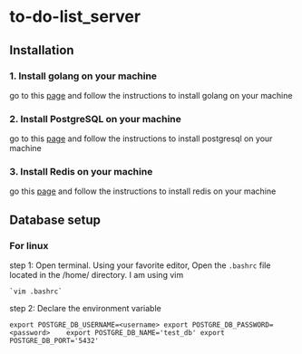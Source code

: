 # to-do-list_server

## Installation

### 1. Install golang on your machine
   
   go to this [page](https://go.dev/dl/) and follow the instructions to install golang on your machine

### 2. Install PostgreSQL on your machine
   
   go to this [page](https://www.postgresql.org/download/) and follow the instructions to install postgresql on your machine
   
### 3. Install Redis on your machine
   
   go this [page](https://redis.io/topics/quickstart) and follow the instructions to install redis on your machine
  
## Database setup

### For linux
   
   step 1: Open terminal. Using your favorite editor, Open the `.bashrc` file located in the /home/<username> directory. I am using vim
   
    `vim .bashrc`
   
   step 2: Declare the environment variable
   
   `export POSTGRE_DB_USERNAME=<username>
    export POSTGRE_DB_PASSWORD=<password>   
    export POSTGRE_DB_NAME='test_db'
    export POSTGRE_DB_PORT='5432'`
